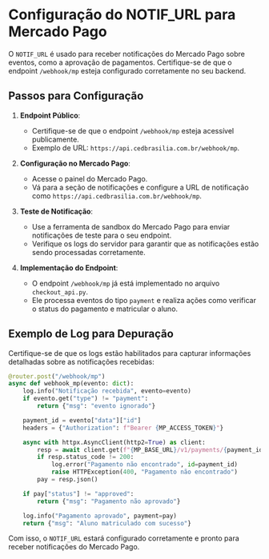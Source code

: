 # Configuração do NOTIF_URL para Mercado Pago

O `NOTIF_URL` é usado para receber notificações do Mercado Pago sobre eventos, como a aprovação de pagamentos. Certifique-se de que o endpoint `/webhook/mp` esteja configurado corretamente no seu backend.

## Passos para Configuração

1. **Endpoint Público**:
   - Certifique-se de que o endpoint `/webhook/mp` esteja acessível publicamente.
   - Exemplo de URL: `https://api.cedbrasilia.com.br/webhook/mp`.

2. **Configuração no Mercado Pago**:
   - Acesse o painel do Mercado Pago.
   - Vá para a seção de notificações e configure a URL de notificação como `https://api.cedbrasilia.com.br/webhook/mp`.

3. **Teste de Notificação**:
   - Use a ferramenta de sandbox do Mercado Pago para enviar notificações de teste para o seu endpoint.
   - Verifique os logs do servidor para garantir que as notificações estão sendo processadas corretamente.

4. **Implementação do Endpoint**:
   - O endpoint `/webhook/mp` já está implementado no arquivo `checkout_api.py`.
   - Ele processa eventos do tipo `payment` e realiza ações como verificar o status do pagamento e matricular o aluno.

## Exemplo de Log para Depuração

Certifique-se de que os logs estão habilitados para capturar informações detalhadas sobre as notificações recebidas:

```python
@router.post("/webhook/mp")
async def webhook_mp(evento: dict):
    log.info("Notificação recebida", evento=evento)
    if evento.get("type") != "payment":
        return {"msg": "evento ignorado"}

    payment_id = evento["data"]["id"]
    headers = {"Authorization": f"Bearer {MP_ACCESS_TOKEN}"}

    async with httpx.AsyncClient(http2=True) as client:
        resp = await client.get(f"{MP_BASE_URL}/v1/payments/{payment_id}", headers=headers)
        if resp.status_code != 200:
            log.error("Pagamento não encontrado", id=payment_id)
            raise HTTPException(400, "Pagamento não encontrado")
        pay = resp.json()

    if pay["status"] != "approved":
        return {"msg": "Pagamento não aprovado"}

    log.info("Pagamento aprovado", payment=pay)
    return {"msg": "Aluno matriculado com sucesso"}
```

Com isso, o `NOTIF_URL` estará configurado corretamente e pronto para receber notificações do Mercado Pago.
